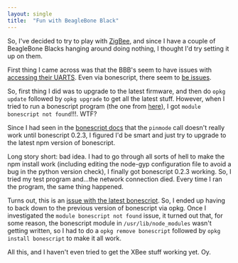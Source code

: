 ```yaml
---
layout: single
title:  "Fun with BeagleBone Black"
---
```


So, I\'ve decided to try to play with
[ZigBee](http://en.wikipedia.org/wiki/ZigBee), and since I have a couple
of BeagleBone Blacks hanging around doing nothing, I thought I\'d try
setting it up on them.

First thing I came across was that the BBB\'s seem to have issues with
[accessing their
UARTS](https://groups.google.com/forum/#!topic/beagleboard/4e2T6XH-fNM).
Even via bonescript, there seem to [be
issues](http://stackoverflow.com/questions/17497060/node-js-script-not-setting-beaglebone-black-mux).

So, first thing I did was to upgrade to the latest firmware, and then do
`opkg update` followed by `opkg upgrade` to get all the latest stuff.
However, when I tried to run a bonescript program (the one from
[here](http://stackoverflow.com/questions/17497060/node-js-script-not-setting-beaglebone-black-mux)),
I got `module bonescript not found`!!!. WTF?

Since I had seen in the [bonescript
docs](http://beagleboard.org/Support/BoneScript/pinMode/) that the
`pinmode` call doesn\'t really work until bonescript 0.2.3, I figured
I\'d be smart and just try to upgrade to the latest npm version of
bonescript.

Long story short: bad idea. I had to go through all sorts of hell to
make the npm install work (including editing the node-gyp configuration
file to avoid a bug in the python version check), I finally got
bonescript 0.2.3 working. So, I tried my test program and\...the network
connection died. Every time I ran the program, the same thing happened.

Turns out, this is an [issue with the latest
bonescript](https://github.com/jadonk/bonescript/issues/51). So, I ended
up having to back down to the previous version of bonescript via opkg.
Once I investigated the `module bonescript not found` issue, it turned
out that, for some reason, the bonescript module in
`/usr/lib/node_modules` wasn\'t getting written, so I had to do a
`opkg remove bonescript` followed by `opkg install bonescript` to make
it all work.

All this, and I haven\'t even tried to get the XBee stuff working yet.
Oy.
